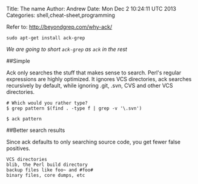 Title: The name
Author: Andrew
Date: Mon Dec  2 10:24:11 UTC 2013
Categories: shell,cheat-sheet,programming


Refer to: <http://beyondgrep.com/why-ack/>

    sudo apt-get install ack-grep

*We are going to short `ack-grep` as `ack` in the rest*

##Simple

Ack only searches the stuff that makes sense to search. Perl\'s regular
expressions are highly optimized.  It ignores VCS directories, ack searches
recursively by default, while ignoring .git, .svn, CVS and other
VCS directories.

    # Which would you rather type?
    $ grep pattern $(find . -type f | grep -v '\.svn')

    $ ack pattern

##Better search results

Since ack defaults to only searching source code, you get fewer false positives.

    VCS directories
    blib, the Perl build directory
    backup files like foo~ and #foo#
    binary files, core dumps, etc 

